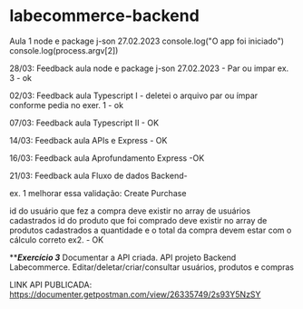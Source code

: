 # labecommerce-backend

Aula 1 node e package j-son 27.02.2023
 console.log("O app foi iniciado")
 console.log(process.argv[2])

28/03: Feedback aula node e package j-son 27.02.2023 - Par ou impar ex. 3 - ok

02/03: Feedback aula Typescript I - deletei o arquivo par ou ímpar conforme pedia no exer. 1 - ok


07/03: Feedback aula Typescript II - OK

14/03:  Feedback aula  APIs e Express - OK

16/03:  Feedback aula  Aprofundamento Express -OK

21/03:  Feedback aula  Fluxo de dados Backend- 

ex. 1 melhorar essa validação:
Create Purchase

id do usuário que fez a compra deve existir no array de usuários cadastrados
id do produto que foi comprado deve existir no array de produtos cadastrados
a quantidade e o total da compra devem estar com o cálculo correto
 ex2. - OK

 *********************Exercício 3*******************
Documentar a API criada.
API projeto Backend Labecommerce. Editar/deletar/criar/consultar usuários, produtos e compras

LINK API PUBLICADA: https://documenter.getpostman.com/view/26335749/2s93Y5NzSY






